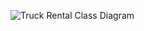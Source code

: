 ![Truck Rental Class Diagram](https://github.com/Asimbong/truckrentalsystem_backend/assets/101199833/21d3a246-e7ff-4ac1-bdbc-7b1db70890df)


